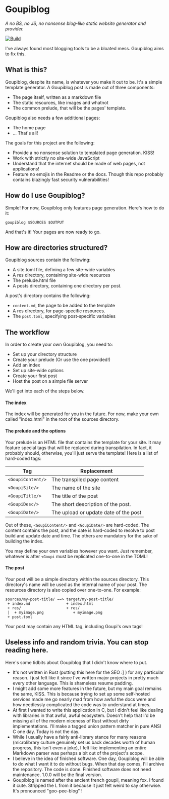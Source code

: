 # Goupiblog
*A no BS, no JS, no nonsense blog-like static website generator and provider.*

[![Build](https://github.com/fleefie/goupiblog/actions/workflows/rust.yml/badge.svg)](https://github.com/fleefie/goupiblog/actions/workflows/rust.yml)

I've always found most blogging tools to be a bloated mess. Goupiblog aims to
fix this.

## What is this?

Goupiblog, despite its name, is whatever you make it out to be. It's a simple
template generator. A Goupiblog post is made out of three components:
- The page itself, written as a markdown file
- The static resources, like images and whatnot
- The common prelude, that will be the pages' template.

Goupiblog also needs a few additional pages:
- The home page
- ... That's all!

The goals for this project are the following:
- Provide a no nonsense solution to templated page generation. KISS!
- Work with strictly no site-wide JavaScript
- Understand that the internet should be made of web pages, not applications!
- Feature no emojis in the Readme or the docs. Though this repo
probably contains blazingly fast security vulnerabilities!

## How do I use Goupiblog?

Simple! For now, Goupiblog only features page generation. Here's how to do it:

``goupiblog $SOURCES $OUTPUT``

And that's it! Your pages are now ready to go. 

## How are directories structured?

Goupiblog sources contain the following:
- A site.toml file, defining a few site-wide variables
- A res directory, containing site-wide resources
- The prelude.html file
- A posts directory, containing one directory per post.

A post's directory contains the following:
- ``content.md``, the page to be added to the template
- A res directory, for page-specific resources.
- The ``post.toml``, specifying post-specific variables

## The workflow

In order to create your own Goupiblog, you need to:

- Set up your directory structure
- Create your prelude (Or use the one provided!)
- Add an index
- Set up site-wide options
- Create your first post
- Host the post on a simple file server

We'll get into each of the steps below.

#### The index

The index will be generated for you in the future. For now,
make your own called "index.html" in the root of the sources directory.

#### The prelude and the options

Your prelude is an HTML file that contains the template for your site. 
It may feature special tags that will be replaced during transpilation. 
In fact, it probably should, otherwise, you'll just serve the template!
Here is a list of hard-coded tags:

| Tag                   | Replacement                           |
|-----------------------|---------------------------------------|
| ``<GoupiContent/>``   | The transpiled page content           |
| ``<GoupiSite/>``      | The name of the site                  |
| ``<GoupiTitle/>``     | The title of the post                 |
| ``<GoupiDesc/>``      | The short description of the post.    |
| ``<GoupiDate/>``      | The upload or update date of the post |

Out of these, ``<GoupiContent/>`` and ``<GoupiDate/>`` are hard-coded.
The content contains the post, and the date is hard-coded to resolve to post
build and update date and time. The others are mandatory for the sake of
building the index.

You may define your own variables however you want. Just remember,
whatever is after ``<Goupi`` must be replicated one-to-one in the TOML!

#### The post

Your post will be a simple directory within the sources directory.
This directory's name will be used as the internal name of your post. The resources directory is also copied over one-to-one. For example:

```plaintext
sources/my-post-title/ ==> target/my-post-title/
 + index.md                + index.html
 + res/                    + res/
 |  + myimage.png             + myimage.png
 + post.toml               
```

Your post may contain any HTML tag, including Goupi's own tags!

## Useless info and random trivia. You can stop reading here.

Here's some tidbits about Goupiblog that I didn't know where to put.

- It's not written in Rust (putting this here for the SEO :] ) for any
particular reason. I just felt like it since I've written major projects in 
pretty much every other language. This is shameless resume padding.
- I might add some more features in the future, but my main goal remains the
same, KISS. This is because trying to set up some self-hosted services made
me go nearly mad from how awful the docs were and how needlessly complicated
the code was to understand at times.
- At first I wanted to write this application in C, but I didn't feel like
dealing with libraries in that awful, awful ecosystem. Doesn't help that I'd
be missing all of the modern niceness of Rust without dirty implementations.
I'll make a tagged union pattern matcher in pure ANSI C one day. Today is not
the day.
- While I usually have
a fairly anti-library stance for many reasons (microlibrary culture genuinely
set us back decades worth of human progress, this isn't even a joke), I felt
like implementing an entire Markdown parser was perhaps a bit out of the
project's scope.
- I believe in the idea of finished software. One day, Goupiblog will be able 
to do what I want it to do without bugs. When that day comes, I'll archive the
repository. The code is done. Finished software does not need maintenance.
1.0.0 will be the final version.
- Goupiblog is named after the ancient french goupil, meaning fox. I found it
cute. Stripped the L from it because it just felt weird to say otherwise.
It's pronounced "goo-pee-blog" !
